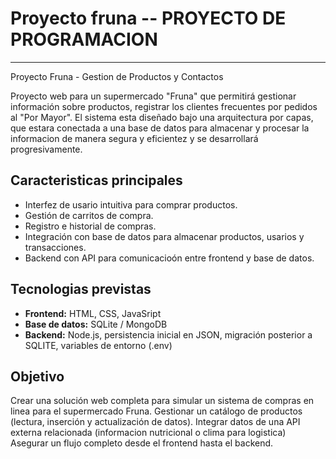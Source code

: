 ﻿# Proyecto fruna -- PROYECTO DE PROGRAMACION
----------------------- 
Proyecto Fruna - Gestion de Productos y Contactos

Proyecto web para un supermercado "Fruna" que permitirá gestionar información sobre productos, registrar los clientes frecuentes por pedidos al "Por Mayor". El sistema esta diseñado bajo una arquitectura por capas, que estara conectada a una base de datos para almacenar y procesar la informacion de manera segura y eficientez y se desarrollará progresivamente.

## Caracteristicas principales
- Interfez de usario intuitiva para comprar productos.
- Gestión de carritos de compra.
- Registro e historial de compras.
- Integración con base de datos para almacenar productos, usarios y transacciones.
- Backend con API para comunicacioón entre frontend y base de datos.
  
## Tecnologias previstas
- **Frontend:** HTML, CSS, JavaSript
- **Base de datos:** SQLite / MongoDB
- **Backend:** Node.js, persistencia inicial en JSON, migración posterior a SQLITE, variables de entorno (.env)

## Objetivo
Crear una solución web completa para simular un sistema de compras en linea para el supermercado Fruna.
Gestionar un catálogo de productos (lectura, inserción y actualización de datos). 
Integrar datos de una API externa relacionada (informacion nutricional o clima para logistica)
Asegurar un flujo completo desde el frontend hasta el backend.


